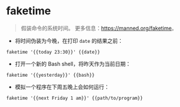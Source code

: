 # faketime

> 假装命令的系统时间。
> 更多信息：<https://manned.org/faketime>。

- 将时间伪装为今晚，在打印 `date` 的结果之前：

`faketime '{{today 23:30}}' {{date}}`

- 打开一个新的 Bash shell，将昨天作为当前日期：

`faketime '{{yesterday}}' {{bash}}`

- 模拟一个程序在下周五晚上会如何运行：

`faketime '{{next Friday 1 am}}' {{path/to/program}}`